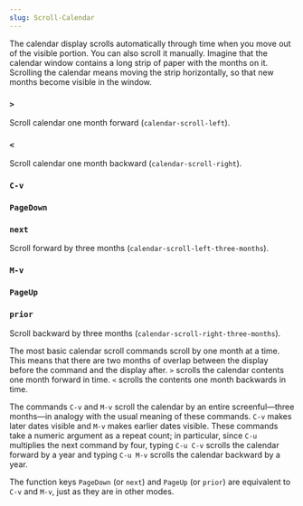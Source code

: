 ```yaml
---
slug: Scroll-Calendar
---
```


The calendar display scrolls automatically through time when you move out of the visible portion. You can also scroll it manually. Imagine that the calendar window contains a long strip of paper with the months on it. Scrolling the calendar means moving the strip horizontally, so that new months become visible in the window.

### `>`

Scroll calendar one month forward (`calendar-scroll-left`).

### `<`

Scroll calendar one month backward (`calendar-scroll-right`).

### `C-v`

### `PageDown`

### `next`

Scroll forward by three months (`calendar-scroll-left-three-months`).

### `M-v`

### `PageUp`

### `prior`

Scroll backward by three months (`calendar-scroll-right-three-months`).

The most basic calendar scroll commands scroll by one month at a time. This means that there are two months of overlap between the display before the command and the display after. `>` scrolls the calendar contents one month forward in time. `<` scrolls the contents one month backwards in time.

The commands `C-v` and `M-v` scroll the calendar by an entire screenful—three months—in analogy with the usual meaning of these commands. `C-v` makes later dates visible and `M-v` makes earlier dates visible. These commands take a numeric argument as a repeat count; in particular, since `C-u` multiplies the next command by four, typing `C-u C-v` scrolls the calendar forward by a year and typing `C-u M-v` scrolls the calendar backward by a year.

The function keys `PageDown` (or `next`) and `PageUp` (or `prior`) are equivalent to `C-v` and `M-v`, just as they are in other modes.
